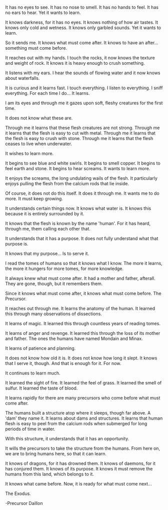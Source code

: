 It has no eyes to see.
It has no nose to smell.
It has no hands to feel.
It has no ears to hear.
Yet it wants to learn.

It knows darkness, for it has no eyes.
It knows nothing of how air tastes.
It knows only cold and wetness.
It knows only garbled sounds.
Yet it wants to learn.

So it sends me.
It knows what must come after.
It knows to have an after...
something must come before.









It reaches out with my hands.
I touch the rocks, it now knows
the texture and weight of rock.
It knows it is heavy enough to
crush something.

It listens with my ears.
I hear the sounds of flowing water
and it now knows about waterfalls.

It is curious and it learns fast.
I touch everything.
I listen to everything.
I sniff everything.
For each time I do...
It learns.









I am its eyes and through me
it gazes upon soft, fleshy creatures
for the first time.

It does not know what these are.

Through me it learns that these
flesh creatures are not strong.
Through me it learns that the flesh
is easy to cut with metal.
Through me it learns that the flesh
is easy to crush with stone.
Through me it learns that the flesh
ceases to live when underwater.

It wishes to learn more.










It begins to see blue and white swirls.
It begins to smell copper.
It begins to feel earth and stone.
It begins to hear screams.
It wants to learn more.

It enjoys the screams, the long
undulating wails of the flesh.
It particularly enjoys pulling
the flesh from the calcium rods
that lie inside.

Of course, it does not do this itself.
It does it through me.
It wants me to do more.
It must keep growing.









It understands certain things now.
It knows what water is.
It knows this because it is entirely
surrounded by it.

It knows that the flesh is known
by the name 'human'.
For it has heard, through me,
them calling each other that.

It understands that it has a purpose.
It does not fully understand
what that purpose is.

It knows that my purpose...
Is to serve it.









I read the tomes of humans
so that it knows what I know.
The more it learns, the more
it hungers for more tomes,
for more knowledge.

It always knew what must come
after. It had a mother and father,
afterall.
They are gone, though, but it
remembers them.

Since it knows what must come
after, it knows what must come
before.
The Precursor.









It reaches out through me.
It learns the anatomy of the human.
It learned this through many
observations of dissections.

It learns of magic.
It learned this through countless
years of reading tomes.

It learns of anger and revenge.
It learned this through the loss
of its mother and father.
The ones the humans have named
Mondain and Minax.

It learns of patience and planning.









It does not know how old it is.
It does not know how long it slept.
It knows that I serve it, though.
And that is enough for it. For now.

It continues to learn much.

It learned the sight of fire.
It learned the feel of grass.
It learned the smell of sulfur.
It learned the taste of blood.

It learns rapidly
for there are many precursors
who come before what must
come after.









The humans built a structure atop
where it sleeps, though far above.
A 'dam' they name it.
It learns about dams and structures.
It learns that human flesh is easy
to peel from the calcium rods when
submerged for long periods of time
in water.

With this structure, it understands
that it has an opportunity.

It wills the precursors to take the
structure from the humans. From
here on, we are to bring humans
here, so that it can learn.









It knows of dragons, for it has
drowned them.
It knows of daemons, for it has
conjured them.
It knows of its purpose.
It knows it must remove the humans
from this land, which belongs to it.

It knows what came before.
Now, it is ready for what must
come next...

The Exodus.

-Precursor Daillon
